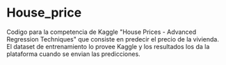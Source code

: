 # House_price
Codigo para la competencia de Kaggle "House Prices - Advanced Regression Techniques" 
que consiste en predecir el precio de la vivienda. El dataset de entrenamiento 
lo provee Kaggle y los resultados los da la plataforma cuando se envian las predicciones.

